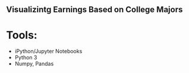 ## Visualizintg Earnings Based on College Majors

# Tools:
* iPython/Jupyter Notebooks
* Python 3
* Numpy, Pandas
